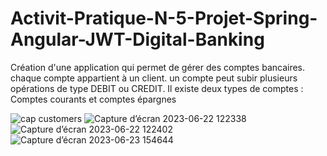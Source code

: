 # Activit-Pratique-N-5-Projet-Spring-Angular-JWT-Digital-Banking
Création d'une application qui permet de gérer des comptes bancaires. chaque compte appartient à un client. un compte peut subir plusieurs opérations de type DEBIT ou CREDIT. Il existe deux types de comptes : Comptes courants et comptes épargnes


![cap customers](https://github.com/Younesssemlali/Activit-Pratique-N-5-Projet-Spring-Angular-JWT-Digital-Banking/assets/101253650/3bf2ecec-3fd9-4737-a37f-1fc3b7f7a9ba)
![Capture d’écran 2023-06-22 122338](https://github.com/Younesssemlali/Activit-Pratique-N-5-Projet-Spring-Angular-JWT-Digital-Banking/assets/101253650/4c8ec4c0-1d54-444b-b156-c0763b6e5523)
![Capture d’écran 2023-06-22 122402](https://github.com/Younesssemlali/Activit-Pratique-N-5-Projet-Spring-Angular-JWT-Digital-Banking/assets/101253650/59a90ca8-e323-4912-97e1-b28c41e6a197)
![Capture d’écran 2023-06-23 154644](https://github.com/Younesssemlali/Activit-Pratique-N-5-Projet-Spring-Angular-JWT-Digital-Banking/assets/101253650/428b9219-10cf-49b4-ae55-d8dcf793d800)

